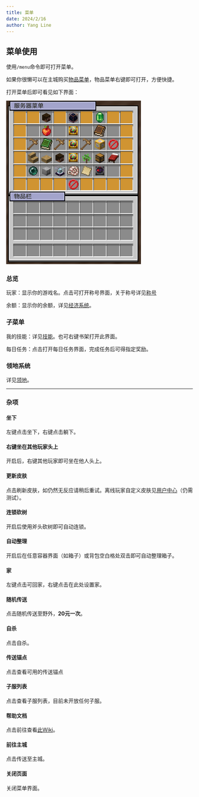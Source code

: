 ```yaml
---
title: 菜单
date: 2024/2/16
author: Yang Line
---
```

## 菜单使用
使用`/menu`命令即可打开菜单。

如果你很懒可以在主城购买[物品菜单](shop.md)，物品菜单右键即可打开，方便快捷。

打开菜单后即可看见如下界面：

![](image.png)
### 总览
玩家：显示你的游戏名。点击可打开称号界面，关于称号详见[称号](title.md)

余额：显示你的余额，详见[经济系统](economy.md)。
### 子菜单
我的技能：详见[技能](/ability/README.md)。也可右键书架打开此界面。

每日任务：点击打开每日任务界面，完成任务后可得指定奖励。

### 领地系统
详见[领地](residence.md)。

---
### 杂项
#### 坐下
左键点击坐下，右键点击躺下。
#### 右键坐在其他玩家头上
开启后，右键其他玩家即可坐在他人头上。
#### 更新皮肤
点击刷新皮肤，如仍然无反应请稍后重试。离线玩家自定义皮肤见[用户中心](center.md)（仍需测试）。
#### 连锁砍树
开启后使用斧头砍树即可自动连锁。
#### 自动整理
开启后在任意容器界面（如箱子）或背包空白格处双击即可自动整理箱子。
#### 家
左键点击可回家，右键点击在此处设置家。
#### 随机传送
点击随机传送至野外，**20元一次**。
#### 自杀
点击自杀。
#### 传送锚点
点击查看可用的传送锚点
#### 子服列表
点击查看子服列表，目前未开放任何子服。
#### 帮助文档
点击前往查看[此Wiki](/README.md)。
#### 前往主城
点击传送至主城。
#### 关闭页面
关闭菜单界面。